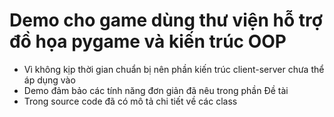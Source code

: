 # Demo cho game dùng thư viện hỗ trợ đồ họa pygame và kiến trúc OOP
+ Vì không kịp thời gian chuẩn bị nên phần kiến trúc client-server chưa thể áp dụng vào
+ Demo đảm bảo các tính năng đơn giản đã nêu trong phần Đề tài
+ Trong source code đã có mô tả chi tiết về các class

